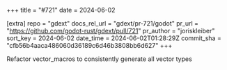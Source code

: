 +++
title = "#721"
date = 2024-06-02

[extra]
repo = "gdext"
docs_rel_url = "gdext/pr-721/godot"
pr_url = "https://github.com/godot-rust/gdext/pull/721"
pr_author = "joriskleiber"
sort_key = 2024-06-02
date_time = 2024-06-02T01:28:29Z
commit_sha = "cfb56b4aaca486060d36189c6d46b3808bb6d627"
+++

Refactor vector_macros to consistently generate all vector types
